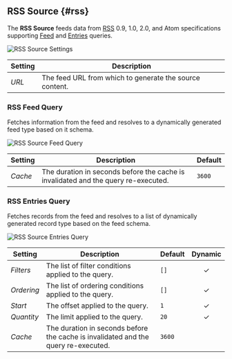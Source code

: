 ## RSS Source {#rss}

<div class="tm-resource-icon">
    <!--@include: @essentials-for-yootheme-pro/assets/brands/rss.svg-->
</div>

The **RSS Source** feeds data from [RSS](https://en.wikipedia.org/wiki/RSS) 0.9, 1.0, 2.0, and Atom specifications supporting [Feed](#rss-feed-query) and [Entries](#rss-entries-query) queries.

<!--@include: ./common-provider-settings.md-->

![RSS Source Settings](./assets/providers/rss-config.webp)

| Setting | Description |
| --- | --- |
| *URL* | The feed URL from which to generate the source content. |

### RSS Feed Query

Fetches information from the feed and resolves to a dynamically generated feed type based on it schema.

![RSS Source Feed Query](./assets/providers/rss-query-feed.webp)

| Setting | Description | Default |
| --- | --- | --- |
| *Cache* | The duration in seconds before the cache is invalidated and the query re-executed. | `3600` |

### RSS Entries Query

Fetches records from the feed and resolves to a list of dynamically generated record type based on the feed schema.

![RSS Source Entries Query](./assets/providers/rss-query-entries.webp)

| Setting | Description | Default | Dynamic |
| --- | --- | --- | :---: |
| *Filters* | The list of filter conditions applied to the query. | `[]` | &#x2713; |
| *Ordering* | The list of ordering conditions applied to the query. | `[]` | &#x2713; |
| *Start* | The offset applied to the query. | `1` | &#x2713; |
| *Quantity* | The limit applied to the query. | `20` | &#x2713; |
| *Cache* | The duration in seconds before the cache is invalidated and the query re-executed. | `3600` |
